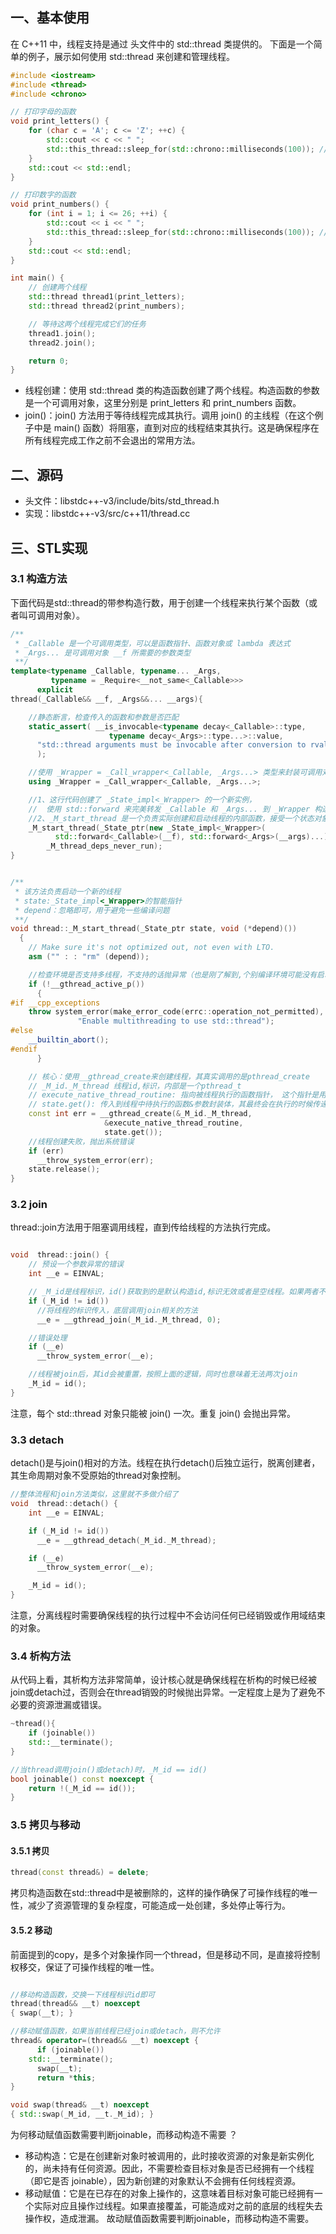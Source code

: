 ## 一、基本使用
在 C++11 中，线程支持是通过 <thread> 头文件中的 std::thread 类提供的。
下面是一个简单的例子，展示如何使用 std::thread 来创建和管理线程。
```cpp
#include <iostream>
#include <thread>
#include <chrono>

// 打印字母的函数
void print_letters() {
    for (char c = 'A'; c <= 'Z'; ++c) {
        std::cout << c << " ";
        std::this_thread::sleep_for(std::chrono::milliseconds(100)); // 稍微延时以便于观察输出
    }
    std::cout << std::endl;
}

// 打印数字的函数
void print_numbers() {
    for (int i = 1; i <= 26; ++i) {
        std::cout << i << " ";
        std::this_thread::sleep_for(std::chrono::milliseconds(100)); // 稍微延时以便于观察输出
    }
    std::cout << std::endl;
}

int main() {
    // 创建两个线程
    std::thread thread1(print_letters);
    std::thread thread2(print_numbers);

    // 等待这两个线程完成它们的任务
    thread1.join();
    thread2.join();

    return 0;
}

```

- 线程创建：使用 std::thread 类的构造函数创建了两个线程。构造函数的参数是一个可调用对象，这里分别是 print_letters 和 print_numbers 函数。
- join()：join() 方法用于等待线程完成其执行。调用 join() 的主线程（在这个例子中是 main() 函数）将阻塞，直到对应的线程结束其执行。这是确保程序在所有线程完成工作之前不会退出的常用方法。
## 二、源码

- 头文件：libstdc++-v3/include/bits/std_thread.h
- 实现：libstdc++-v3/src/c++11/thread.cc

## 三、STL实现
### 3.1 构造方法
下面代码是std::thread的带参构造行数，用于创建一个线程来执行某个函数（或者叫可调用对象）。
```cpp
/**
 * _Callable 是一个可调用类型，可以是函数指针、函数对象或 lambda 表达式
 * _Args... 是可调用对象 __f 所需要的参数类型
 **/
template<typename _Callable, typename... _Args,
	     typename = _Require<__not_same<_Callable>>>
      explicit
thread(_Callable&& __f, _Args&&... __args){

    //静态断言，检查传入的函数和参数是否匹配
	static_assert( __is_invocable<typename decay<_Callable>::type,
				      typename decay<_Args>::type...>::value,
	  "std::thread arguments must be invocable after conversion to rvalues"
	  );

    //使用 _Wrapper = _Call_wrapper<_Callable, _Args...> 类型来封装可调用对象和它的参数
	using _Wrapper = _Call_wrapper<_Callable, _Args...>;

    //1、这行代码创建了 _State_impl<_Wrapper> 的一个新实例，
    //  使用 std::forward 来完美转发 _Callable 和 _Args... 到 _Wrapper 构造函数中，这样可以避免不必要的复制
    //2、_M_start_thread 是一个负责实际创建和启动线程的内部函数，接受一个状态对象（在这里是 _State_ptr 智能指针，指向 _State_impl<_Wrapper>）和一些关于线程启动行为的额外参数
	_M_start_thread(_State_ptr(new _State_impl<_Wrapper>(
	      std::forward<_Callable>(__f), std::forward<_Args>(__args)...)),
	    _M_thread_deps_never_run);
}


/**
 * 该方法负责启动一个新的线程
 * state:_State_impl<_Wrapper>的智能指针
 * depend：忽略即可，用于避免一些编译问题
 **/
void thread::_M_start_thread(_State_ptr state, void (*depend)())
  {
    // Make sure it's not optimized out, not even with LTO.
    asm ("" : : "rm" (depend));

    //检查环境是否支持多线程，不支持的话抛异常（也是刚了解到,个别编译环境可能没有启动线程支持 - -#）
    if (!__gthread_active_p())
      {
#if __cpp_exceptions
	throw system_error(make_error_code(errc::operation_not_permitted),
			   "Enable multithreading to use std::thread");
#else
	__builtin_abort();
#endif
      }

    // 核心：使用__gthread_create来创建线程，其真实调用的是pthread_create 
    // _M_id._M_thread 线程id,标识，内部是一个pthread_t
    // execute_native_thread_routine: 指向被线程执行的函数指针， 这个指针是用于传递给pthread_create执行，pthread_create在执行的时候会将我们传入待执行的函数指针&参数传递给它。
    // state.get(): 传入到线程中待执行的函数&参数封装体，其最终会在执行的时候传递给execute_native_thread_routine，由其负责执行
    const int err = __gthread_create(&_M_id._M_thread,
				     &execute_native_thread_routine,
				     state.get());
    //线程创建失败，抛出系统错误
    if (err)
      __throw_system_error(err);
    state.release();
}

```

### 3.2 join

thread::join方法用于阻塞调用线程，直到传给线程的方法执行完成。

```cpp

void  thread::join() {
    // 预设一个参数异常的错误
    int __e = EINVAL;

    // _M_id是线程标识，id()获取到的是默认构造id,标识无效或者是空线程。如果两者不相等，说明此线程是一个活跃可进行join的线程。
    if (_M_id != id())
      //将线程的标识传入，底层调用join相关的方法
      __e = __gthread_join(_M_id._M_thread, 0);

    //错误处理
    if (__e)
      __throw_system_error(__e);

    //线程被join后，其id会被重置，按照上面的逻辑，同时也意味着无法两次join
    _M_id = id();
}
```
注意，每个 std::thread 对象只能被 join() 一次。重复 join() 会抛出异常。

### 3.3 detach
detach()是与join()相对的方法。线程在执行detach()后独立运行，脱离创建者，其生命周期对象不受原始的thread对象控制。
```cpp
//整体流程和join方法类似，这里就不多做介绍了
void  thread::detach() {
    int __e = EINVAL;

    if (_M_id != id())
      __e = __gthread_detach(_M_id._M_thread);

    if (__e)
      __throw_system_error(__e);

    _M_id = id();
}
```
注意，分离线程时需要确保线程的执行过程中不会访问任何已经销毁或作用域结束的对象。
### 3.4 析构方法
从代码上看，其析构方法非常简单，设计核心就是确保线程在析构的时候已经被join或detach过，否则会在thread销毁的时候抛出异常。一定程度上是为了避免不必要的资源泄漏或错误。
```cpp
~thread(){
    if (joinable())
	std::__terminate();
}

//当thread调用join()或detach)时，_M_id == id()
bool joinable() const noexcept { 
    return !(_M_id == id()); 
}
```
### 3.5 拷贝与移动

#### 3.5.1 拷贝
```cpp
thread(const thread&) = delete;
```
拷贝构造函数在std::thread中是被删除的，这样的操作确保了可操作线程的唯一性，减少了资源管理的复杂程度，可能造成一处创建，多处停止等行为。


#### 3.5.2 移动
前面提到的copy，是多个对象操作同一个thread，但是移动不同，是直接将控制权移交，保证了可操作线程的唯一性。
```cpp

//移动构造函数，交换一下线程标识id即可
thread(thread&& __t) noexcept
{ swap(__t); }

//移动赋值函数，如果当前线程已经join或detach，则不允许
thread& operator=(thread&& __t) noexcept {
      if (joinable())
	std::__terminate();
      swap(__t);
      return *this;
}

void swap(thread& __t) noexcept
{ std::swap(_M_id, __t._M_id); }
```

为何移动赋值函数需要判断joinable，而移动构造不需要 ？ 
- 移动构造：它是在创建新对象时被调用的，此时接收资源的对象是新实例化的，尚未持有任何资源。因此，不需要检查目标对象是否已经拥有一个线程（即它是否 joinable），因为新创建的对象默认不会拥有任何线程资源。
- 移动赋值：它是在已存在的对象上操作的，这意味着目标对象可能已经拥有一个实际对应且操作过线程。如果直接覆盖，可能造成对之前的底层的线程失去操作权，造成泄漏。
故动赋值函数需要判断joinable，而移动构造不需要。